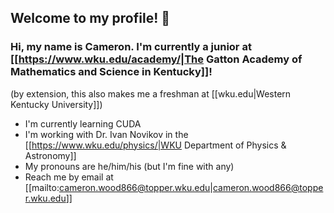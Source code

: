 ## Welcome to my profile! 👋

<!--
**cameron-gams/cameron-gams** is a ✨ _special_ ✨ repository because its `README.md` (this file) appears on your GitHub profile.

Here are some ideas to get you started:

- 🔭 I’m currently working on ...
- 🌱 I’m currently learning ...
- 👯 I’m looking to collaborate on ...
- 🤔 I’m looking for help with ...
- 💬 Ask me about ...
- 📫 How to reach me: ...
- 😄 Pronouns: ...
- ⚡ Fun fact: ...
-->

### Hi, my name is Cameron. I'm currently a junior at [[https://www.wku.edu/academy/|The Gatton Academy of Mathematics and Science in Kentucky]]!
(by extension, this also makes me a freshman at [[wku.edu|Western Kentucky University]])

- I'm currently learning CUDA
- I'm working with Dr. Ivan Novikov in the [[https://www.wku.edu/physics/|WKU Department of Physics & Astronomy]]
- My pronouns are he/him/his (but I'm fine with any)
- Reach me by email at [[mailto:cameron.wood866@topper.wku.edu|cameron.wood866@topper.wku.edu]]
